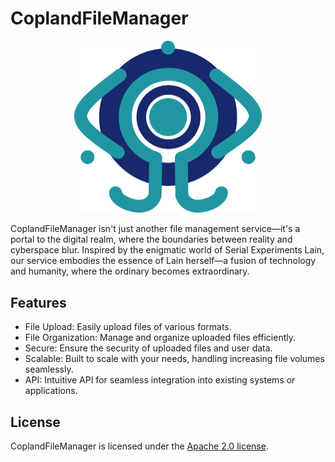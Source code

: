 # CoplandFileManager

<p align="center"><a target="_blank"><img src="./navi.png" width="300"></a></p>


CoplandFileManager isn't just another file management service—it's a portal to the digital realm, where the boundaries between reality and cyberspace blur. Inspired by the enigmatic world of Serial Experiments Lain, our service embodies the essence of Lain herself—a fusion of technology and humanity, where the ordinary becomes extraordinary.

## Features

* File Upload: Easily upload files of various formats.
* File Organization: Manage and organize uploaded files efficiently.
* Secure: Ensure the security of uploaded files and user data.
* Scalable: Built to scale with your needs, handling increasing file volumes seamlessly.
* API: Intuitive API for seamless integration into existing systems or applications.

## License
CoplandFileManager is licensed under the [Apache 2.0 license](./LICENSE).